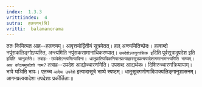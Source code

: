 ```yaml
---
index:  1.3.3
vrittiindex:  4
sutra:  हलन्त्यम्(बि)
vritti:  balamanorama 
---
```


ततः किमित्यत आह--हलन्त्यम्। आवृत्तयोर्द्वितीयं सूत्रमेतत्। हल् अन्त्यमितिच्छेदः। हल्शब्दो नपुंसकलिङ्गोऽप्यस्ति, अन्त्यमिति नपुंसकसामानाधिकरण्यात्। `उपदेशेऽजनुनासिक इ`दिति पूर्वसूत्रादुपदेश इति` इदिति चानुवर्तते। तदाह--उपदेशेऽन्त्यमित्यादिना। धातुप्रातिपदिकनिपातप्रत्याहारसूत्रप्रत्ययादेशागमानामन्त्यमिति भाष्यम्। अथ कोऽयमुपदेशो नाम?` तत्राह--उपदेश आद्योच्चारणमिति। उपशब्द आद्यर्थकः। दिशिरुच्चारणक्रियायाम्। भावे घञिति भावः। एतच्च `आदेच उपदेशे` इत्यादासूत्रे भाष्ये स्पष्टम्। धातुसूत्रगणोणादिवाक्यलिङ्गानुशासनम्। आगमप्रत्ययादेशा उपदेशाः प्रकीर्तिताः॥

